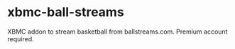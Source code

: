 xbmc-ball-streams
=================

XBMC addon to stream basketball from ballstreams.com.  Premium account required.
